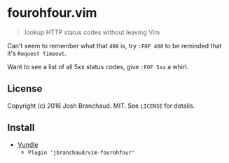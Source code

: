 # fourohfour.vim

> lookup HTTP status codes without leaving Vim

Can't seem to remember what that `408` is, try `:FOF 408` to be reminded
that it's `Request Timeout`.

Want to see a list of all 5xx status codes, give `:FOF 5xx` a whirl.

## License

Copyright (c) 2016 Josh Branchaud. MIT. See `LICENSE` for details.

## Install

*  [Vundle](https://github.com/gmarik/vundle)
    * `Plugin 'jbranchaud/vim-fourohfour'`
